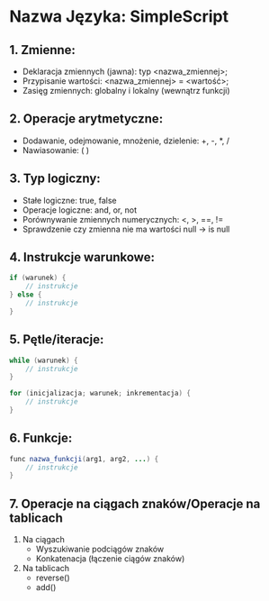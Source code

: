 # Nazwa Języka: SimpleScript
## 1. Zmienne:

- Deklaracja zmiennych (jawna): typ <nazwa_zmiennej>;
- Przypisanie wartości: <nazwa_zmiennej> = <wartość>;
- Zasięg zmiennych: globalny i lokalny (wewnątrz funkcji)

## 2. Operacje arytmetyczne:

- Dodawanie, odejmowanie, mnożenie, dzielenie: +, -, *, /
- Nawiasowanie: ( )

## 3. Typ logiczny:

- Stałe logiczne: true, false
- Operacje logiczne: and, or, not
- Porównywanie zmiennych numerycznych: <, >, ==, !=
- Sprawdzenie czy zmienna nie ma wartości null -> is null

## 4. Instrukcje warunkowe:

```java
if (warunek) {
    // instrukcje
} else {
    // instrukcje
}
```
## 5. Pętle/iteracje:

```java
while (warunek) {
    // instrukcje
}

for (inicjalizacja; warunek; inkrementacja) {
    // instrukcje
}
```
## 6. Funkcje:

```java
func nazwa_funkcji(arg1, arg2, ...) {
    // instrukcje
}
```

## 7. Operacje na ciągach znaków/Operacje na tablicach

1. Na ciągach
    - Wyszukiwanie podciągów znaków
    - Konkatenacja (łączenie ciągów znaków)
2. Na tablicach
    - reverse()
    - add()
